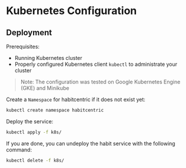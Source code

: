 # Kubernetes Configuration

## Deployment
Prerequisites:
- Running Kubernetes cluster
- Properly configured Kubernetes client `kubectl` to administrate your cluster

> Note: The configuration was tested on Google Kubernetes Engine (GKE) and Minikube

Create a `Namespace` for habitcentric if it does not exist yet:
```bash
kubectl create namespace habitcentric
```

Deploy the service:
```bash
kubectl apply -f k8s/
```

If you are done, you can undeploy the habit service with the following command:
```bash
kubectl delete -f k8s/
```